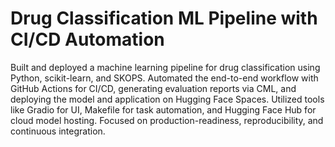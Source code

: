 # Drug Classification ML Pipeline with CI/CD Automation

Built and deployed a machine learning pipeline for drug classification using Python, scikit-learn, and SKOPS. Automated the end-to-end workflow with GitHub Actions for CI/CD, generating evaluation reports via CML, and deploying the model and application on Hugging Face Spaces. Utilized tools like Gradio for UI, Makefile for task automation, and Hugging Face Hub for cloud model hosting. Focused on production-readiness, reproducibility, and continuous integration.
